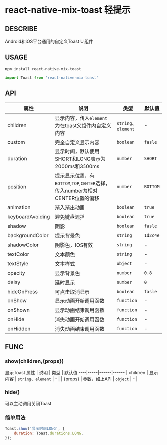 # react-native-mix-toast 轻提示

## DESCRIBE
Android和iOS平台通用的自定义Toast UI组件

## USAGE
```shell
npm install react-native-mix-toast
```
```js
import Toast from 'react-native-mix-toast'
```

## API

属性 | 说明 | 类型 | 默认值
----|-----|------|------
| children  | 显示内容，传入`element`为在toast父组件内自定义内容  | `string`、`element` |  -  |
| custom | 完全自定义显示内容 | `boolean` |  `fasle`  |
| duration      | 显示时间，默认使用SHORT和LONG表示为2000ms和3500ms  | `number` |  `SHORT`  |
| position       | 提示显示位置，有`BOTTOM`,`TOP`,`CENTER`选择，传入number为相对CENTER位置的偏移 | `number` |  `BOTTOM`  |
| animation   | 渐入渐出动画       | `boolean` |  `true`  |
| keyboardAvoiding | 避免键盘遮挡 | `boolean` |  `true`  |
| shadow      | 阴影       | `boolean` |  `fasle`  |
| backgroundColor | 提示背景色 | `string` |   `1d2c4e`  |
| shadowColor| 阴影色，IOS有效| `string` | - |
| textColor| 文本颜色 | `string` | - |
| textStyle | 文本样式 | `object` | - |
| opacity    |  显示背景色  | `number`   | `0.8` |
| delay    | 延时显示 | `number` |  `0`  |
| hideOnPress    | 可点击取消显示 | `boolean` |  `fasle`  |
| onShow    | 显示动画开始调用函数 | `function` | - |
| onShown    | 显示动画结束调用函数 | `function` | - |
| onHide    | 消失动画开始调用函数 | `function` | - |
| onHidden    | 消失动画结束调用函数 | `function` | - |

## FUNC
### show(children,{props})
显示Toast
属性 | 说明 | 类型 | 默认值
----|-----|------|------
| children      | 显示内容  | `string`、`element` |  -  |
| {props}      | 参数，如上API  | `object` |  -  |
### hide()
可以主动调用关闭Toast

### 简单用法
```js
Toast.show('显示时间LONG', {
    duration: Toast.durations.LONG,
});
```
